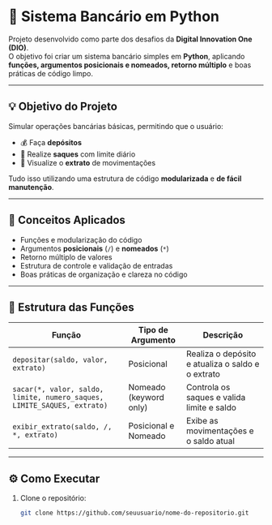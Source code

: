 # 🏦 Sistema Bancário em Python

Projeto desenvolvido como parte dos desafios da **Digital Innovation One (DIO)**.  
O objetivo foi criar um sistema bancário simples em **Python**, aplicando **funções, argumentos posicionais e nomeados, retorno múltiplo** e boas práticas de código limpo.

---

## 💡 Objetivo do Projeto

Simular operações bancárias básicas, permitindo que o usuário:
- 💰 Faça **depósitos**  
- 💸 Realize **saques** com limite diário  
- 📜 Visualize o **extrato** de movimentações  

Tudo isso utilizando uma estrutura de código **modularizada** e **de fácil manutenção**.

---

## 🧠 Conceitos Aplicados

- Funções e modularização do código  
- Argumentos **posicionais** (`/`) e **nomeados** (`*`)  
- Retorno múltiplo de valores  
- Estrutura de controle e validação de entradas  
- Boas práticas de organização e clareza no código  

---

## 🧩 Estrutura das Funções

| Função | Tipo de Argumento | Descrição |
|--------|--------------------|------------|
| `depositar(saldo, valor, extrato)` | Posicional | Realiza o depósito e atualiza o saldo e o extrato |
| `sacar(*, valor, saldo, limite, numero_saques, LIMITE_SAQUES, extrato)` | Nomeado (keyword only) | Controla os saques e valida limite e saldo |
| `exibir_extrato(saldo, /, *, extrato)` | Posicional e Nomeado | Exibe as movimentações e o saldo atual |

---

## ⚙️ Como Executar

1. Clone o repositório:
   ```bash
   git clone https://github.com/seuusuario/nome-do-repositorio.git
